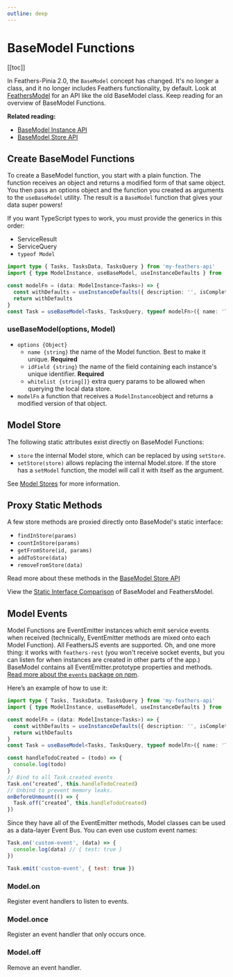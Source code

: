 ```yaml
---
outline: deep
---
```


<script setup>
import Badge from '../components/Badge.vue'
import BlockQuote from '../components/BlockQuote.vue'
</script>

# BaseModel Functions

[[toc]]

In Feathers-Pinia 2.0, the `BaseModel` concept has changed.  It's no longer a class, and it no longer includes Feathers
functionality, by default. Look at [FeathersModel](/guide/use-feathers-model) for an API like the old BaseModel class.
Keep reading for an overview of BaseModel Functions.

**Related reading:**

- [BaseModel Instance API](/guide/use-base-model-instances)
- [BaseModel Store API](/guide/use-base-model-stores)

## Create BaseModel Functions

To create a BaseModel function, you start with a plain function. The function receives an object and returns a
modified form of that same object. You then pass an options object and the function you created as arguments to the
`useBaseModel` utility. The result is a `BaseModel` function that gives your data super powers!

If you want TypeScript types to work, you must provide the generics in this order:

- ServiceResult
- ServiceQuery
- `typeof Model`

<!--@include: ./types-notification.md-->

```ts
import type { Tasks, TasksData, TasksQuery } from 'my-feathers-api'
import { type ModelInstance, useBaseModel, useInstanceDefaults } from 'feathers-pinia'

const modelFn = (data: ModelInstance<Tasks>) => {
  const withDefaults = useInstanceDefaults({ description: '', isComplete: false }, data)
  return withDefaults
}
const Task = useBaseModel<Tasks, TasksQuery, typeof modelFn>({ name: 'Task', idField: '_id' }, modelFn)
```

### useBaseModel(options, Model)

- `options {Object}`
  - `name {string}` the name of the Model function. Best to make it unique. **Required**
  - `idField {string}` the name of the field containing each instance's unique identifier. **Required**
  - `whitelist {string[]}` extra query params to be allowed when querying the local data store.
- `modelFn` a function that receives a `ModelInstance`object and returns a modified version of that object.

## Model Store

The following static attributes exist directly on BaseModel Functions:

- `store` the internal Model store, which can be replaced by using `setStore`.
- `setStore(store)` allows replacing the internal Model.store. If the store has a `setModel` function, the model will
call it with itself as the argument.

See [Model Stores](/guide/model-stores) for more information.

## Proxy Static Methods

A few store methods are proxied directly onto BaseModel's static interface:

- `findInStore(params)`
- `countInStore(params)`
- `getFromStore(id, params)`
- `addToStore(data)`
- `removeFromStore(data)`

Read more about these methods in the [BaseModel Store API](/guide/use-base-model-stores#storage)

View the [Static Interface Comparison](/guide/model-functions#compare-static-properties) of BaseModel and FeathersModel.

## Model Events

Model Functions are EventEmitter instances which emit service events when received (technically, EventEmitter methods
are mixed onto each Model Function). All FeathersJS events are supported. Oh, and one more thing: it works with
`feathers-rest` (you won't receive socket events, but you can listen for when instances are created in other parts of
the app.) BaseModel contains all EventEmitter.prototype properties and methods.
[Read more about the `events` package on npm](https://npmjs.com/package/events).

Here’s an example of how to use it:

<!--@include: ./types-notification.md-->

```ts
import type { Tasks, TasksData, TasksQuery } from 'my-feathers-api'
import { type ModelInstance, useBaseModel, useInstanceDefaults } from 'feathers-pinia'

const modelFn = (data: ModelInstance<Tasks>) => {
  const withDefaults = useInstanceDefaults({ description: '', isComplete: false }, data)
  return withDefaults
}
const Task = useBaseModel<Tasks, TasksQuery, typeof modelFn>({ name: 'Task', idField: '_id' }, modelFn)

const handleTodoCreated = (todo) => {
  console.log(todo)
}
// Bind to all Task.created events
Task.on(‘created’, this.handleTodoCreated)
// Unbind to prevent memory leaks.
onBeforeUnmount(() => {
  Task.off(‘created’, this.handleTodoCreated)
})
```

Since they have all of the EventEmitter methods, Model classes can be used as a data-layer Event Bus. You can even use
custom event names:

```js
Task.on('custom-event', (data) => {
  console.log(data) // { test: true }
})

Task.emit('custom-event', { test: true })
```

### Model.on

Register event handlers to listen to events.

### Model.once

Register an event handler that only occurs once.

### Model.off

Remove an event handler.
